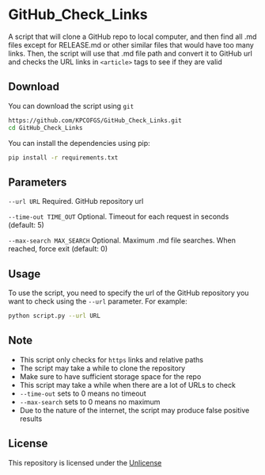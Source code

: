 # GitHub_Check_Links

A script that will clone a GitHub repo to local computer, and then find all .md files except for RELEASE.md or other similar files that would have too many links. Then, the script will use that .md file path and convert it to GitHub url and checks the URL links in `<article>` tags to see if they are valid

## Download

You can download the script using `git`
```bash
https://github.com/KPCOFGS/GitHub_Check_Links.git
cd GitHub_Check_Links
```
You can install the dependencies using pip:
```bash
pip install -r requirements.txt
```

## Parameters

`--url URL` Required. GitHub repository url

`--time-out TIME_OUT` Optional. Timeout for each request in seconds (default: 5)

`--max-search MAX_SEARCH` Optional. Maximum .md file searches. When reached, force exit (default: 0)

## Usage
To use the script, you need to specify the url of the GitHub repository you want to check using the `--url` parameter. For example:
```bash
python script.py --url URL
```

## Note
- This script only checks for `https` links and relative paths
- The script may take a while to clone the repository
- Make sure to have sufficient storage space for the repo
- This script may take a while when there are a lot of URLs to check
- `--time-out` sets to 0 means no timeout
- `--max-search` sets to 0 means no maximum
- Due to the nature of the internet, the script may produce false positive results

## License
This repository is licensed under the [Unlicense](LICENSE)
